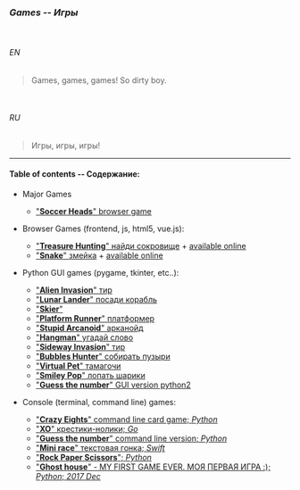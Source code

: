 ### _Games_ -- _Игры_


<br>


###### *EN*


> Games, games, games! So dirty boy.


<br>


###### *RU*

> Игры, игры, игры!

___


#### Table of contents -- Содержание:

+ Major Games
    * ["__Soccer Heads__" browser game](https://only-romano.github.io/soccer/ "JavaScript; 2018 Apr")

+ Browser Games (frontend, js, html5, vue.js):
    * ["__Treasure Hunting__" найди сокровище](frontend_games/treasure_hunting/ "JavaScript; 2019 Oct") + [available online](https://ripssr.github.io/treasure_hunting/)
    * ["__Snake__" змейка](frontend_games/js_snake/) + [available online](https://ripssr.github.io/js_snake/ "JavaScript; 2019")

+ Python GUI games (pygame, tkinter, etc..):
    * ["__Alien Invasion__" тир](py_games/alien_invasion/ "Python; 2018 Jan")
    * ["__Lunar Lander__" посади корабль](py_games/lunar_lander/ "Python; 2019")
    * ["__Skier__"](py_games/skier/ "Python; 2019")
    * ["__Platform Runner__" платформер](py_games/runner/ "Python; 2019")
    * ["__Stupid Arcanoid__" арканойд](py_games/jump_jump.py "Python; 2019")
    * ["__Hangman__" угадай слово](py_games/hangman/ "Python; 2019")
    * ["__Sideway Invasion__" тир](py_games/sideways_invasion/ "Python; 2018")
    * ["__Bubbles Hunter__" собирать пузыри](py_games/bubles_hunter.py "Python; 2018")
    * ["__Virtual Pet__" тамагочи](py_games/virtual_pet/ "Python; 2019")
    * ["__Smiley Pop__" лопать шарики](py_games/smiley_pop/ "Python; 2019")
    * ["__Guess the number__" GUI version python2](py_games/py2.7_vers_gui/ "Python; 2018")

+ Console (terminal, command line) games:
    * ["__Crazy Eights__" command line card game; *Python*](cl_games/crazy_eights/ "Python; 2019")
    * ["__XO__" крестики-нолики; *Go*](cl_games/xo/ "Go; 2018")
    * ["__Guess the number__" command line version; *Python*](cl_games/guess_the_number/ "Python; 2018")
    * ["__Mini race__" текстовая гонка; *Swift*](cl_games/app_race/ "2019; Swift")
    * ["__Rock Paper Scissors__"; *Python*](cl_games/rock_paper_scissors.py "2018; Python")
    * ["__Ghost house__" - MY FIRST GAME EVER. МОЯ ПЕРВАЯ ИГРА :); *Python*; *2017 Dec*](cl_games/ghost_game.py "Python; 2017")


